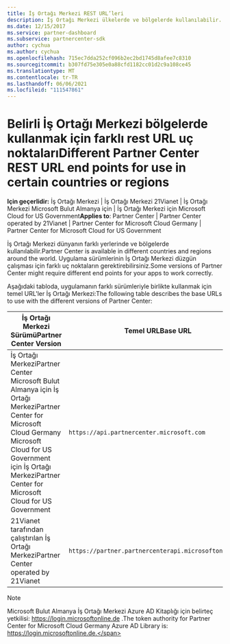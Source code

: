 ```yaml
---
title: İş Ortağı Merkezi REST URL’leri
description: İş Ortağı Merkezi ülkelerde ve bölgelerde kullanılabilir. Uygulamalarınızı İş Ortağı Merkezi için hangi uç noktaları ve temel REST URL'lerini kullanmaları gerektiğini öğrenin.
ms.date: 12/15/2017
ms.service: partner-dashboard
ms.subservice: partnercenter-sdk
author: cychua
ms.author: cychua
ms.openlocfilehash: 715ec7dda252cf096b2ec2bd1745d8afee7c8310
ms.sourcegitcommit: b307fd75e305e0a88cfd1182cc01d2c9a108ce45
ms.translationtype: MT
ms.contentlocale: tr-TR
ms.lasthandoff: 06/06/2021
ms.locfileid: "111547861"
---
```

# <a name="different-partner-center-rest-url-end-points-for-use-in-certain-countries-or-regions"></a><span data-ttu-id="daacc-104">Belirli İş Ortağı Merkezi bölgelerde kullanmak için farklı rest URL uç noktaları</span><span class="sxs-lookup"><span data-stu-id="daacc-104">Different Partner Center REST URL end points for use in certain countries or regions</span></span>

<span data-ttu-id="daacc-105">**Için geçerlidir:** İş Ortağı Merkezi | İş Ortağı Merkezi 21Vianet | İş Ortağı Merkezi Microsoft Bulut Almanya için | İş Ortağı Merkezi için Microsoft Cloud for US Government</span><span class="sxs-lookup"><span data-stu-id="daacc-105">**Applies to**: Partner Center | Partner Center operated by 21Vianet | Partner Center for Microsoft Cloud Germany | Partner Center for Microsoft Cloud for US Government</span></span>

<span data-ttu-id="daacc-106">İş Ortağı Merkezi dünyanın farklı yerlerinde ve bölgelerde kullanılabilir.</span><span class="sxs-lookup"><span data-stu-id="daacc-106">Partner Center is available in different countries and regions around the world.</span></span> <span data-ttu-id="daacc-107">Uygulama sürümlerinin İş Ortağı Merkezi düzgün çalışması için farklı uç noktaların gerektirebilirsiniz.</span><span class="sxs-lookup"><span data-stu-id="daacc-107">Some versions of Partner Center might require different end points for your apps to work correctly.</span></span>

<span data-ttu-id="daacc-108">Aşağıdaki tabloda, uygulamanın farklı sürümleriyle birlikte kullanmak için temel URL'ler İş Ortağı Merkezi:</span><span class="sxs-lookup"><span data-stu-id="daacc-108">The following table describes the base URLs to use with the different versions of Partner Center:</span></span>

| <span data-ttu-id="daacc-109">İş Ortağı Merkezi Sürümü</span><span class="sxs-lookup"><span data-stu-id="daacc-109">Partner Center Version</span></span>  | <span data-ttu-id="daacc-110">Temel URL</span><span class="sxs-lookup"><span data-stu-id="daacc-110">Base URL</span></span>  |
|---------|---------|
|<span data-ttu-id="daacc-111">İş Ortağı Merkezi</span><span class="sxs-lookup"><span data-stu-id="daacc-111">Partner Center</span></span></br><span data-ttu-id="daacc-112">Microsoft Bulut Almanya için İş Ortağı Merkezi</span><span class="sxs-lookup"><span data-stu-id="daacc-112">Partner Center for Microsoft Cloud Germany</span></span></br><span data-ttu-id="daacc-113">Microsoft Cloud for US Government için İş Ortağı Merkezi</span><span class="sxs-lookup"><span data-stu-id="daacc-113">Partner Center for Microsoft Cloud for US Government</span></span>     | `https://api.partnercenter.microsoft.com`        |
|<span data-ttu-id="daacc-114">21Vianet tarafından çalıştırılan İş Ortağı Merkezi</span><span class="sxs-lookup"><span data-stu-id="daacc-114">Partner Center operated by 21Vianet</span></span>  |  `https://partner.partnercenterapi.microsoftonline.cn`       |

>[!NOTE]
><span data-ttu-id="daacc-115">Microsoft Bulut Almanya İş Ortağı Merkezi Azure AD Kitaplığı için belirteç yetkilisi: https://login.microsoftonline.de .</span><span class="sxs-lookup"><span data-stu-id="daacc-115">The token authority for Partner Center for Microsoft Cloud Germany Azure AD Library is: https://login.microsoftonline.de.</span></span>
